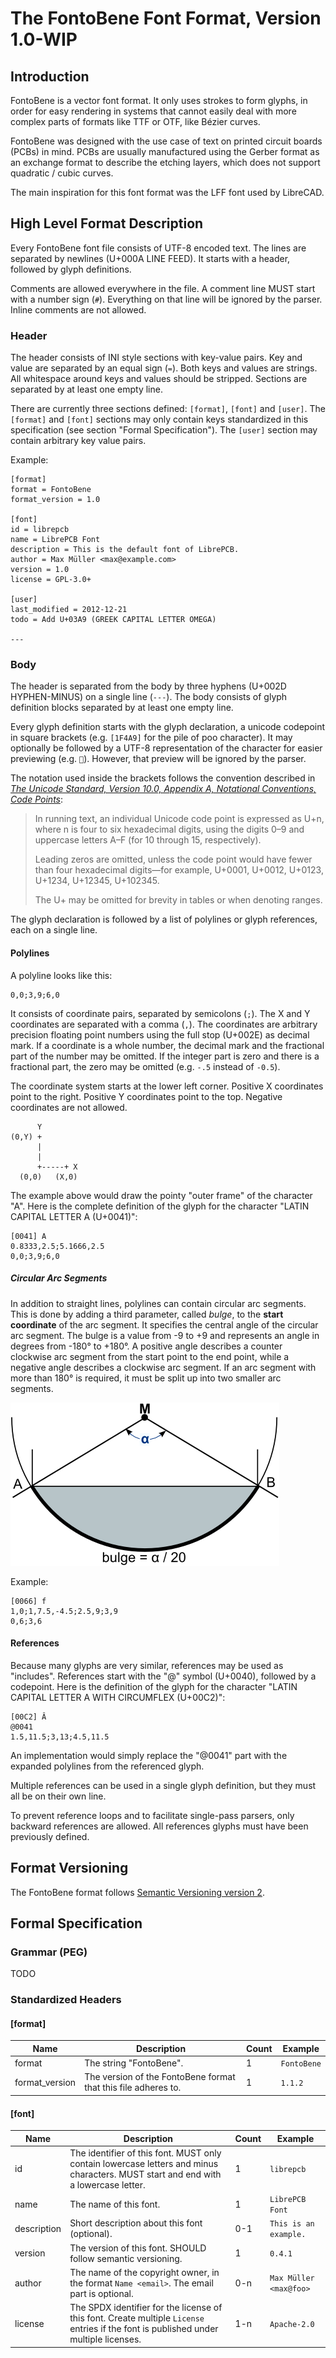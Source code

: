 # The FontoBene Font Format, Version 1.0-WIP


## Introduction

FontoBene is a vector font format. It only uses strokes to form glyphs, in
order for easy rendering in systems that cannot easily deal with more complex
parts of formats like TTF or OTF, like Bézier curves.

FontoBene was designed with the use case of text on printed circuit boards
(PCBs) in mind. PCBs are usually manufactured using the Gerber format as an
exchange format to describe the etching layers, which does not support
quadratic / cubic curves.

The main inspiration for this font format was the LFF font used by LibreCAD.


## High Level Format Description

Every FontoBene font file consists of UTF-8 encoded text. The lines are
separated by newlines (U+000A LINE FEED). It starts with a header, followed by
glyph definitions.

Comments are allowed everywhere in the file. A comment line MUST start with a
number sign (`#`). Everything on that line will be ignored by the parser.
Inline comments are not allowed.


### Header

The header consists of INI style sections with key-value pairs. Key and value
are separated by an equal sign (`=`). Both keys and values are strings. All
whitespace around keys and values should be stripped. Sections are separated by
at least one empty line.

There are currently three sections defined: `[format]`, `[font]` and `[user]`.
The `[format]` and `[font]` sections may only contain keys standardized in this
specification (see section "Formal Specification"). The `[user]` section may
contain arbitrary key value pairs.

Example:

    [format]
    format = FontoBene
    format_version = 1.0

    [font]
    id = librepcb
    name = LibrePCB Font
    description = This is the default font of LibrePCB.
    author = Max Müller <max@example.com>
    version = 1.0
    license = GPL-3.0+

    [user]
    last_modified = 2012-12-21
    todo = Add U+03A9 (GREEK CAPITAL LETTER OMEGA)

    ---


### Body

The header is separated from the body by three hyphens (U+002D HYPHEN-MINUS) on
a single line (`---`). The body consists of glyph definition blocks separated
by at least one empty line.

Every glyph definition starts with the glyph declaration, a unicode codepoint
in square brackets (e.g. `[1F4A9]` for the pile of poo character). It may
optionally be followed by a UTF-8 representation of the character for easier
previewing (e.g. `💩`). However, that preview will be ignored by the parser.

The notation used inside the brackets follows the convention described in [*The
Unicode Standard, Version 10.0, Appendix A, Notational Conventions, Code
Points*][unicode-10-spec]:

> In running text, an individual Unicode code point is expressed as U+n, where
> n is four to six hexadecimal digits, using the digits 0–9 and uppercase
> letters A–F (for 10 through 15, respectively).
>
> Leading zeros are omitted, unless the code point would have fewer than four
> hexadecimal digits—for example, U+0001, U+0012, U+0123, U+1234, U+12345,
> U+102345.
>
> The U+ may be omitted for brevity in tables or when denoting ranges.

The glyph declaration is followed by a list of polylines or glyph references,
each on a single line.

#### Polylines

A polyline looks like this:

    0,0;3,9;6,0

It consists of coordinate pairs, separated by semicolons (`;`). The X and Y
coordinates are separated with a comma (`,`).  The coordinates are arbitrary
precision floating point numbers using the full stop (U+002E) as decimal mark.
If a coordinate is a whole number, the decimal mark and the fractional part of
the number may be omitted. If the integer part is zero and there is a fractional
part, the zero may be omitted (e.g. `-.5` instead of `-0.5`).

The coordinate system starts at the lower left corner. Positive X coordinates
point to the right. Positive Y coordinates point to the top. Negative
coordinates are not allowed.

          Y
    (0,Y) +
          |
          |
          +-----+ X
      (0,0)   (X,0)

The example above would draw the pointy "outer frame" of the character "A".
Here is the complete definition of the glyph for the character "LATIN CAPITAL
LETTER A (U+0041)":

    [0041] A
    0.8333,2.5;5.1666,2.5
    0,0;3,9;6,0

##### Circular Arc Segments

In addition to straight lines, polylines can contain circular arc segments.
This is done by adding a third parameter, called *bulge*, to the **start
coordinate** of the arc segment. It specifies the central angle of the circular
arc segment. The bulge is a value from -9 to +9 and represents an angle in
degrees from -180° to +180°. A positive angle describes a counter clockwise arc
segment from the start point to the end point, while a negative angle describes
a clockwise arc segment. If an arc segment with more than 180° is required, it
must be split up into two smaller arc segments.

![circular segment](images/circular_segment.png)

Example:

    [0066] f
    1,0;1,7.5,-4.5;2.5,9;3,9
    0,6;3,6

#### References

Because many glyphs are very similar, references may be used as "includes".
References start with the "@" symbol (U+0040), followed by a codepoint. Here is
the definition of the glyph for the character "LATIN CAPITAL LETTER A WITH
CIRCUMFLEX (U+00C2)":

    [00C2] Â
    @0041
    1.5,11.5;3,13;4.5,11.5

An implementation would simply replace the "@0041" part with the expanded
polylines from the referenced glyph.

Multiple references can be used in a single glyph definition, but they must all
be on their own line.

To prevent reference loops and to facilitate single-pass parsers, only backward
references are allowed. All references glyphs must have been previously defined.


## Format Versioning

The FontoBene format follows [Semantic Versioning version 2][semver-2].


## Formal Specification

### Grammar (PEG)

TODO

### Standardized Headers

#### [format]

| Name | Description | Count | Example |
| --- | --- | --- | --- |
| format | The string "FontoBene". | 1 | `FontoBene` |
| format_version | The version of the FontoBene format that this file adheres to. | 1 | `1.1.2` |

#### [font]

| Name | Description | Count | Example |
| --- | --- | --- | --- |
| id | The identifier of this font. MUST only contain lowercase letters and minus characters. MUST start and end with a lowercase letter. | 1 | `librepcb` |
| name | The name of this font. | 1 | `LibrePCB Font` |
| description | Short description about this font (optional). | 0-1 | `This is an example.` |
| version | The version of this font. SHOULD follow semantic versioning. | 1 | `0.4.1` |
| author | The name of the copyright owner, in the format `Name <email>`. The email part is optional. | 0-n | `Max Müller <max@foo>` |
| license | The SPDX identifier for the license of this font. Create multiple `License` entries if the font is published under multiple licenses. | 1-n | `Apache-2.0` |

[unicode-10-spec]: http://www.unicode.org/versions/Unicode10.0.0/UnicodeStandard-10.0.pdf
[semver-2]: http://semver.org/spec/v2.0.0.html
